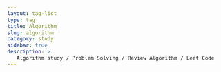 ```yaml
---
layout: tag-list
type: tag
title: Algorithm
slug: algorithm
category: study
sidebar: true
description: >
   Algorithm study / Problem Solving / Review Algorithm / Leet Code
---
```

